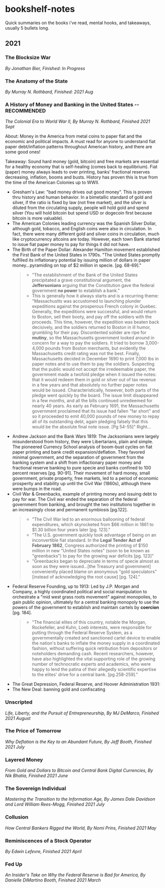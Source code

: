 # bookshelf-notes
Quick summaries on the books i've read, mental hooks, and takeaways, usually 5 bullets long.

## 2021
### The Blocksize War
*By Jonathan Bier, Finished: In Progress*

### The Anatomy of the State
*By Murray N. Rothbard, Finished: 2021 Aug*

### A History of Money and Banking in the United States -- RECOMMENDED
*The Colonial Era to World War II, By Murray N. Rothbard, Finished 2021 Sept*

About: Money in the America from metal coins to paper fiat and the economic and political impacts.  A must read for anyone to understand fiat paper debt/inflation patterns throughout American history, and there are some good ones!

Takeaway: Sound hard money (gold, bitcoin) and free markets are essential for a healthy economy that is self-healing (comes back to equilibrium).  Fiat (paper) money always leads to over printing, banks’ fractional reserves decreasing, inflation, booms and busts.  History has proven this is true from the time of the American Colonies up to WWII.
* Gresham's Law: "bad money drives out good money".  This is proven thru history and human behavior.  In a bimetallic standard of gold and silver, if the ratio is fixed by law (not free market), and the silver is diluted from the circulating supply, people will hold gold and spend silver (You will hold bitcoin but spend USD or dogecoin first because bitcoin is more valuable).
* The American Colonies leading currency was the Spanish Silver Dollar, although gold, tobacco, and English coins were also in circulation.  In fact, there were many different gold and silver coins in circulation, much like cryptocurrency altcoins are today.  However, each town Bank started to issue fiat paper money to pay for things it did not have.
* The Birth of the Paper Dollar: Alexander Hamilton movement established the First Bank of the United States in 1790s.  "The United States promptly fulfilled its inflationary potential by issuing million of dollars in paper money...pyramiding on top of $2 million in specie. [pg. 68-69]."
    >   * "The establishment of the Bank of the United States precipitated a grave constitutional argument, the **Jeffersonians** arguing that the Constitution gave the federal government **no power** to establish a bank."
    >   * This is generally how it always starts and is a recurring theme: "Massachustts was accustomed to launching plunder expeditions against the prosperous French colony in Quebec.  Generally, the expeditions were successful, and would return to Boston, sell their booty, and pay off the soldiers with the proceeds.  This time, however, the expedition was beaten back decisively, and the soldiers returned to Boston in ill humor, grumbling for their pay.  Discontented solider are ripe for **mutiny**, so the Massachusetts government looked around in concern for a way to pay the soldiers.  It tried to borrow 3,000-4,000 pounds from Boston merchants, but evidently the Massachusetts credit rating was not the best.  Finally, Massachusetts decided in December 1690 to print 7,000 lbs in paper notes and to use them to pay the soldiers.  Suspecting that the public would not accept the irredeemable paper, the government made a twofold pledge when it issued the notes: that it would redeem them in gold or silver out of tax revenue in a few years and that absolutely no further paper notes would be issued.  Characteristically, however, both parts of the pledge went quickly by the board.  The issue limit disappeared in a few months, and all the bills continued unredeemed for nearly 40 years.  As early as February 1691, the Massachusetts government proclaimed that its issue had fallen "far short" and so it proceeded to emit 40,000 pounds of new money to repay all of its outstanding debt, again pledging falsely that this would be the absolute final note issue. [Pg 54-55]" Right...
* Andrew Jackson and the Bank Wars 1819: The Jacksonians were largely misunderstood from history, they were Libertarians, plain and simple.  The pioneered Currency School analysis of boom-bust cycles on fiat paper printing and bank credit expansion/deflation.  They favored minimal government, and the separation of government from the banking system and a shift from inflactionary paper money and fractional reserve banking to pure specie and banks confined to 100 percent reserves [pg. 90-91].  Their movement of hard money, small government, private property, free markets, led to a period of economic prosperity and stability up until the Civil War (1860s), although there were bumps in the road.
* Civil War & Greenbacks, example of printing money and issuing debt to pay for war.  The Civil war ended the separation of the federal government from banking, and brought the two institutions together in an increasingly close and permanent symbiosis [pg.122].
    >   * "The Civil War led to an enormous ballooning of federal expenditures, which skyrocketed from $66 million in 1861 to $1.30 billion four years later [pg. 123]."
    >   * "The U.S. government quickly took advantage of being on an inconvertible fiat standard.  In the **Legal Tender Act of February 1862**, Congress authorized the printing of $150 million in new "United States notes" (soon to be known as "greenbacks") to pay for the growing war deficits [pg. 123]"
    >   * "Greenbacks began to depreciate in terms of specie almost as soon as they were issued...[the Treasury and government] conveniently placed blame on anonymous "gold speculators" [instead of acknowledging the root cause] [pg. 124]."
* Federal Reserve Founding, up to 1913: Led by J.P. Morgan and Company, a highly coordinated political and social manipulation to orchestrate a "mid west grass roots movement" against monopolies, to gain public opinion, ultimately for a central banking monopoly to use the powers of the government to establish and maintain cartels by **coercion** [pg. 184].
    >   * "The financial elites of this country, notable the Morgan, Rockefeller, and Kuhn, Loeb interests, were responsible for putting through the Federal Reserve System, as a governmentally created and sanctioned cartel device to enable the nation's banks to inflate the money supply in a coordinated fashion, without suffering quick retribution from depositors or noteholders demanding cash.  Recent researchers, however, have also highlighted the vital supporting role of the growing number of technocratic experts and academics, who were happy to lend the patina of their allegedly scientific expertise to the elites' drive for a central bank. [pg.258-259]."
* The Great Depression, Federal Reserve, and Hoover Administration 1931:
* The New Deal: banning gold and confiscating

### Unscripted
*Life, Liberty, and the Pursuit of Entrepreneurship, By MJ DeMarco, Finished 2021 August*

### The Price of Tomorrow
*Why Deflation is the Key to an Abundant Future, By Jeff Booth, Finished 2021 July*

### Layered Money
*From Gold and Dollars to Bitcoin and Central Bank Digital Currencies, By Nik Bhatia, Finished 2021 June*

### The Sovereign Individual
*Mastering the Transition to the Information Age, By James Dale Davidson and Lord William Rees-Mogg, Finished 2021 July*

### Collusion
*How Central Bankers Rigged the World, By Nomi Prins, Finished 2021 May*

### Reminiscences of a Stock Operator
*By Edwin Lefevre, Finished 2021 April*

### Fed Up
*An Insider's Take on Why the Federal Reserve is Bad for America, By Danielle DiMartino Booth, Finished 2021 March*
